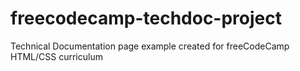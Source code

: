 # freecodecamp-techdoc-project
Technical Documentation page example created for freeCodeCamp HTML/CSS curriculum 
